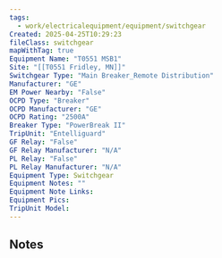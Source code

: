 ```yaml
---
tags:
  - work/electricalequipment/equipment/switchgear
Created: 2025-04-25T10:29:23
fileClass: switchgear
mapWithTag: true
Equipment Name: "T0551 MSB1"
Site: "[[T0551 Fridley, MN]]"
Switchgear Type: "Main Breaker_Remote Distribution"
Manufacturer: "GE"
EM Power Nearby: "False"
OCPD Type: "Breaker"
OCPD Manufacturer: "GE"
OCPD Rating: "2500A"
Breaker Type: "PowerBreak II"
TripUnit: "Entelliguard"
GF Relay: "False"
GF Relay Manufacturer: "N/A"
PL Relay: "False"
PL Relay Manufacturer: "N/A"
Equipment Type: Switchgear
Equipment Notes: ""
Equipment Note Links: 
Equipment Pics: 
TripUnit Model: 
---
```

## Notes